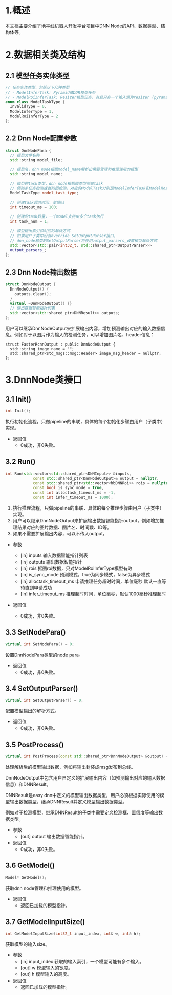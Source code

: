 # 1.概述
本文档主要介绍了地平线机器人开发平台项目中DNN Node的API、数据类型、结构体等。

# 2.数据相关类及结构
## 2.1 模型任务实体类型
```cpp
// 任务实体类型，包括以下几种类型
// - ModelInferTask: Pyramid或DDR模型任务
// - ModelRoiInferTask: Resizer模型任务，有且只有一个输入源为resizer (pyramid和roi)，剩余的为pyramid或DDR
enum class ModelTaskType {
  InvalidType = 0,
  ModelInferType = 1,
  ModelRoiInferType = 2
};
```
## 2.2 Dnn Node配置参数
```cpp
struct DnnNodePara {
  // 模型文件名称
  std::string model_file;

  // 模型名，dnn node根据model_name解析出需要管理和推理使用的模型
  std::string model_name;

  // 模型的task类型，dnn node根据模类型创建task
  // 例如多任务检测或者扣图检测，对应的ModelTask分别是ModelInferTask和ModelRoiInferTask
  ModelTaskType model_task_type;

  // 创建task超时时间，单位ms
  int timeout_ms = 100;
  
  // 创建的task数量，一个model支持由多个task执行
  int task_num = 1;
  
  // 模型输出索引和对应的解析方式
  // 如果用户子类中没有override SetOutputParser接口，
  // dnn_node基类的SetOutputParser将使用output_parsers_设置模型解析方式
  std::vector<std::pair<int32_t, std::shared_ptr<OutputParser>>>
  output_parsers_;
};
```

## 2.3 Dnn Node输出数据

```cpp
struct DnnNodeOutput {
  DnnNodeOutput() {
    outputs.clear();
  }
  virtual ~DnnNodeOutput() {}
  // 输出数据智能指针列表
  std::vector<std::shared_ptr<DNNResult>> outputs;
};
```

用户可以继承DnnNodeOutput来扩展输出内容，增加预测输出对应的输入数据信息。例如对于以图片作为输入的检测任务，可以增加图片名、header信息：

```
struct FasterRcnnOutput : public DnnNodeOutput {
  std::string image_name = "";
  std::shared_ptr<std_msgs::msg::Header> image_msg_header = nullptr;
};
```

# 3.DnnNode类接口

## 3.1 Init()

```cpp
int Init();
```
执行初始化流程，只做pipeline的串联，具体的每个初始化步骤由用户（子类中）实现。

- 返回值
    - 0成功，非0失败。

## 3.2 Run()
```cpp
int Run(std::vector<std::shared_ptr<DNNInput>> &inputs,
            const std::shared_ptr<DnnNodeOutput>& output = nullptr,
            const std::shared_ptr<std::vector<hbDNNRoi>> rois = nullptr,
            const bool is_sync_mode = true,
            const int alloctask_timeout_ms = -1,
            const int infer_timeout_ms = 1000);
```
1. 执行推理流程，只做pipeline的串联，具体的每个推理步骤由用户（子类中）实现。
2. 用户可以继承DnnNodeOutput来扩展输出数据智能指针output，例如增加推理结果对应的图片数据、图片名、时间戳、ID等。
3. 如果不需要扩展输出内容，可以不传入output。

- 参数
    - [in] inputs 输入数据智能指针列表
    - [in] outputs 输出数据智能指针
    - [in] rois 抠图roi数据，只对ModelRoiInferType模型有效
    - [in] is_sync_mode 预测模式，true为同步模式，false为异步模式
    - [in] alloctask_timeout_ms 申请推理任务超时时间，单位毫秒
                                默认一直等待直到申请成功
    - [in] infer_timeout_ms 推理超时时间，单位毫秒，默认1000毫秒推理超时

- 返回值
    - 0成功，非0失败。

## 3.3 SetNodePara()
```cpp
virtual int SetNodePara() = 0;
```
设置DnnNodePara类型的node para。

- 返回值
    - 0成功，非0失败。

## 3.4 SetOutputParser()
```cpp
virtual int SetOutputParser() = 0;
```

配置模型输出的解析方式。

- 返回值
  - 0成功，非0失败。

## 3.5 PostProcess()
```cpp
virtual int PostProcess(const std::shared_ptr<DnnNodeOutput> &output) = 0;
```
处理解析后的模型输出数据，例如将输出封装成msg发布到总线。

DnnNodeOutput中包含用户自定义的扩展输出内容（如预测输出对应的输入数据信息）和DNNResult。

DNNResult是easy dnn中定义的模型输出数据类型，用户必须根据实际使用的模型输出数据类型，继承DNNResult并定义模型输出数据类型。

例如对于检测模型，继承DNNResult的子类中需要定义检测框、置信度等输出数据类型。

- 参数
    - [out] output 输出数据智能指针。
- 返回值
    - 0成功，非0失败。

## 3.6 GetModel()
```cpp
Model* GetModel();
```
获取dnn node管理和推理使用的模型。

- 返回值
    - 返回已加载的模型指针。

## 3.7 GetModelInputSize()
```cpp
int GetModelInputSize(int32_t input_index, int& w, int& h);
```
获取模型的输入size。
    
 - 参数
   - [in] input_index 获取的输入索引，一个模型可能有多个输入。
   - [out] w 模型输入的宽度。
   - [out] h 模型输入的高度。
- 返回值
    - 返回已加载的模型指针。
